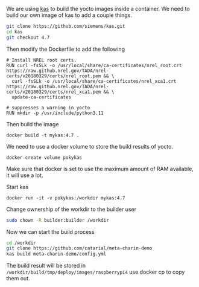 We are using [kas](https://github.com/siemens/kas) to build the yocto images inside a container.
We need to build our own image of kas to add a couple things.

```sh
git clone https://github.com/siemens/kas.git
cd kas
git checkout 4.7
```

Then modify the Dockerfile to add the following

```
# Install NREL root certs.
RUN curl -fsSLk -o /usr/local/share/ca-certificates/nrel_root.crt https://raw.github.nrel.gov/TADA/nrel-certs/v20180329/certs/nrel_root.pem && \
  curl -fsSLk -o /usr/local/share/ca-certificates/nrel_xca1.crt https://raw.github.nrel.gov/TADA/nrel-certs/v20180329/certs/nrel_xca1.pem && \
  update-ca-certificates

# suppresses a warning in yocto
RUN mkdir -p /usr/include/python3.11
```

Then build the image

```
docker build -t mykas:4.7 .
```

We need to use a docker volume to store the build results of yocto.

```
docker create volume pokykas
```

Make sure that docker is set to use the maximum amount of RAM available,
it will use a lot.

Start kas

```
docker run -it -v pokykas:/workdir mykas:4.7
```

Change ownership of the workdir to the builder user

```sh
sudo chown -R builder:builder /workdir
```

Now we can start the build process

```sh
cd /workdir
git clone https://github.com/catarial/meta-charin-demo
kas build meta-charin-demo/config.yml
```

The build result will be stored in `/workdir/build/tmp/deploy/images/raspberrypi4`
use docker cp to copy them out.


